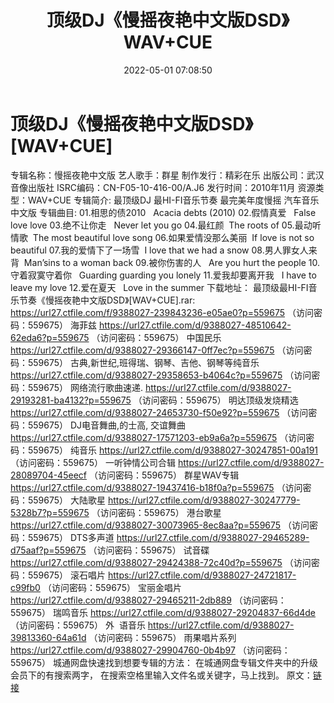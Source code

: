 ﻿---
title: 顶级DJ《慢摇夜艳中文版DSD》WAV+CUE
date: 2022-05-01 07:08:50
categories: 交谊舞曲、电音DJ舞曲
tags: 华语中文
---
# 顶级DJ《慢摇夜艳中文版DSD》[WAV+CUE]

专辑名称：慢摇夜艳中文版
艺人歌手：群星
制作发行：精彩在乐
出版公司：武汉音像出版社
ISRC编码：CN-F05-10-416-00/A.J6
发行时间：2010年11月
资源类型：WAV+CUE
专辑简介:
最顶级DJ 最HI-FI音乐节奏 最完美年度慢摇 汽车音乐 中文版
专辑曲目:
01.相思的债2010   Acacia
debts (2010)
02.假情真爱   False
love love
03.绝不让你走   Never
let you go
04.最红颜  The
roots of
05.最动听情歌  The
most beautiful love song
06.如果爱情没那么美丽  If
love is not so beautiful
07.我的爱情下了一场雪  I
love that we had a snow
08.男人罪女人来背  Man’sins
to a woman back
09.被你伤害的人   Are
you hurt the people
10.守着寂寞守着你   Guarding
guarding you lonely
11.爱我却要离开我   I
have to leave my love
12.爱在夏天   Love
in the summer
下载地址：
最顶级最HI-FI音乐节奏《慢摇夜艳中文版DSD》[WAV+CUE].rar:
https://url27.ctfile.com/f/9388027-239843236-e05ae0?p=559675
（访问密码：559675）
海菲兹
https://url27.ctfile.com/d/9388027-48510642-62eda6?p=559675
（访问密码：559675）
中国民乐
https://url27.ctfile.com/d/9388027-29366147-0ff7ec?p=559675
（访问密码：559675）
古典,新世纪,班得瑞、钢琴、吉他、钢琴等纯音乐
https://url27.ctfile.com/d/9388027-29358653-b4064c?p=559675
（访问密码：559675）
网络流行歌曲速递.
https://url27.ctfile.com/d/9388027-29193281-ba4132?p=559675
（访问密码：559675）
明达顶级发烧精选
https://url27.ctfile.com/d/9388027-24653730-f50e92?p=559675
（访问密码：559675）
DJ电音舞曲,的士高, 交谊舞曲
https://url27.ctfile.com/d/9388027-17571203-eb9a6a?p=559675
（访问密码：559675）
纯音乐
https://url27.ctfile.com/d/9388027-30247851-00a191
（访问密码：559675）
一听钟情公司合辑
https://url27.ctfile.com/d/9388027-28089704-45eecf
（访问密码：559675）
群星WAV专辑
https://url27.ctfile.com/d/9388027-19437416-b18f0a?p=559675
（访问密码：559675）
大陆歌星
https://url27.ctfile.com/d/9388027-30247779-5328b7?p=559675
（访问密码：559675）
港台歌星
https://url27.ctfile.com/d/9388027-30073965-8ec8aa?p=559675
（访问密码：559675）
DTS多声道
https://url27.ctfile.com/d/9388027-29465289-d75aaf?p=559675
（访问密码：559675）
试音碟
https://url27.ctfile.com/d/9388027-29424388-72c40d?p=559675
（访问密码：559675）
滚石唱片
https://url27.ctfile.com/d/9388027-24721817-c99fb0
（访问密码：559675）
宝丽金唱片
https://url27.ctfile.com/d/9388027-29465211-2db889
（访问密码：559675）
瑞鸣音乐
https://url27.ctfile.com/d/9388027-29204837-66d4de
（访问密码：559675）
外  语音乐
https://url27.ctfile.com/d/9388027-39813360-64a61d
（访问密码：559675）
雨果唱片系列
https://url27.ctfile.com/d/9388027-29904760-0b4b97
（访问密码：559675）
城通网盘快速找到想要专辑的方法：
在城通网盘专辑文件夹中的升级会员下的有搜索两字，
在搜索空格里输入文件名或关键字，马上找到。
原文：[链接](https://blog.sina.com.cn/s/blog_1647c7e7601030wz8.html)